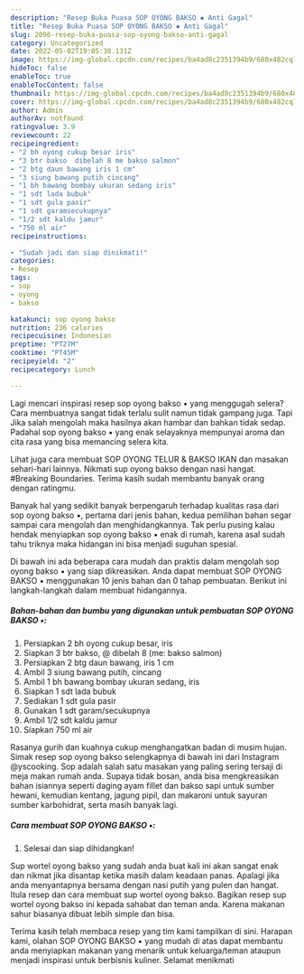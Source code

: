 ```yaml
---
description: "Resep Buka Puasa SOP OYONG BAKSO ▪ Anti Gagal"
title: "Resep Buka Puasa SOP OYONG BAKSO ▪ Anti Gagal"
slug: 2096-resep-buka-puasa-sop-oyong-bakso-anti-gagal
category: Uncategorized
date: 2022-05-02T19:05:38.131Z
image: https://img-global.cpcdn.com/recipes/ba4ad8c2351394b9/680x482cq70/sop-oyong-bakso-foto-resep-utama.jpg
hideToc: false
enableToc: true
enableTocContent: false
thumbnail: https://img-global.cpcdn.com/recipes/ba4ad8c2351394b9/680x482cq70/sop-oyong-bakso-foto-resep-utama.jpg
cover: https://img-global.cpcdn.com/recipes/ba4ad8c2351394b9/680x482cq70/sop-oyong-bakso-foto-resep-utama.jpg
author: Admin
authorAv: notfound
ratingvalue: 3.9
reviewcount: 22
recipeingredient:
- "2 bh oyong cukup besar iris"
- "3 btr bakso  dibelah 8 me bakso salmon"
- "2 btg daun bawang iris 1 cm"
- "3 siung bawang putih cincang"
- "1 bh bawang bombay ukuran sedang iris"
- "1 sdt lada bubuk"
- "1 sdt gula pasir"
- "1 sdt garamsecukupnya"
- "1/2 sdt kaldu jamur"
- "750 ml air"
recipeinstructions:

- "Sudah jadi dan siap dinikmati!"
categories:
- Resep
tags:
- sop
- oyong
- bakso

katakunci: sop oyong bakso 
nutrition: 236 calories
recipecuisine: Indonesian
preptime: "PT27M"
cooktime: "PT45M"
recipeyield: "2"
recipecategory: Lunch

---
```



Lagi mencari inspirasi resep sop oyong bakso ▪ yang menggugah selera? Cara membuatnya sangat tidak terlalu sulit namun tidak gampang juga. Tapi Jika salah mengolah maka hasilnya akan hambar dan bahkan tidak sedap. Padahal sop oyong bakso ▪ yang enak selayaknya mempunyai aroma dan cita rasa yang bisa memancing selera kita.


Lihat juga cara membuat SOP OYONG TELUR &amp; BAKSO IKAN dan masakan sehari-hari lainnya. Nikmati sup oyong bakso dengan nasi hangat. #Breaking Boundaries. Terima kasih sudah membantu banyak orang dengan ratingmu.

Banyak hal yang sedikit banyak berpengaruh terhadap kualitas rasa dari sop oyong bakso ▪, pertama dari jenis bahan, kedua pemilihan bahan segar sampai cara mengolah dan menghidangkannya. Tak perlu pusing kalau hendak menyiapkan sop oyong bakso ▪ enak di rumah, karena asal sudah tahu triknya maka hidangan ini bisa menjadi suguhan spesial.


Di bawah ini ada beberapa cara mudah dan praktis dalam mengolah sop oyong bakso ▪ yang siap dikreasikan. Anda dapat membuat SOP OYONG BAKSO ▪ menggunakan 10 jenis bahan dan 0 tahap pembuatan. Berikut ini langkah-langkah dalam membuat hidangannya.

<!--inarticleads1-->

##### Bahan-bahan dan bumbu yang digunakan untuk pembuatan SOP OYONG BAKSO ▪:

1. Persiapkan 2 bh oyong cukup besar, iris
1. Siapkan 3 btr bakso, @ dibelah 8 (me: bakso salmon)
1. Persiapkan 2 btg daun bawang, iris 1 cm
1. Ambil 3 siung bawang putih, cincang
1. Ambil 1 bh bawang bombay ukuran sedang, iris
1. Siapkan 1 sdt lada bubuk
1. Sediakan 1 sdt gula pasir
1. Gunakan 1 sdt garam/secukupnya
1. Ambil 1/2 sdt kaldu jamur
1. Siapkan 750 ml air


Rasanya gurih dan kuahnya cukup menghangatkan badan di musim hujan. Simak resep sop oyong bakso selengkapnya di bawah ini dari Instagram @yscooking. Sop adalah salah satu masakan yang paling sering tersaji di meja makan rumah anda. Supaya tidak bosan, anda bisa mengkreasikan bahan isiannya seperti daging ayam fillet dan bakso sapi untuk sumber hewani, kemudian kentang, jagung pipil, dan makaroni untuk sayuran sumber karbohidrat, serta masih banyak lagi. 

<!--inarticleads2-->

##### Cara membuat SOP OYONG BAKSO ▪:


1. Selesai dan siap dihidangkan!

Sup wortel oyong bakso yang sudah anda buat kali ini akan sangat enak dan nikmat jika disantap ketika masih dalam keadaan panas. Apalagi jika anda menyantapnya bersama dengan nasi putih yang pulen dan hangat. Itula resep dan cara membuat sup wortel oyong bakso. Bagikan resep sup wortel oyong bakso ini kepada sahabat dan teman anda. Karena makanan sahur biasanya dibuat lebih simple dan bisa. 

Terima kasih telah membaca resep yang tim kami tampilkan di sini. Harapan kami, olahan SOP OYONG BAKSO ▪ yang mudah di atas dapat membantu anda menyiapkan makanan yang menarik untuk keluarga/teman ataupun menjadi inspirasi untuk berbisnis kuliner. Selamat menikmati

